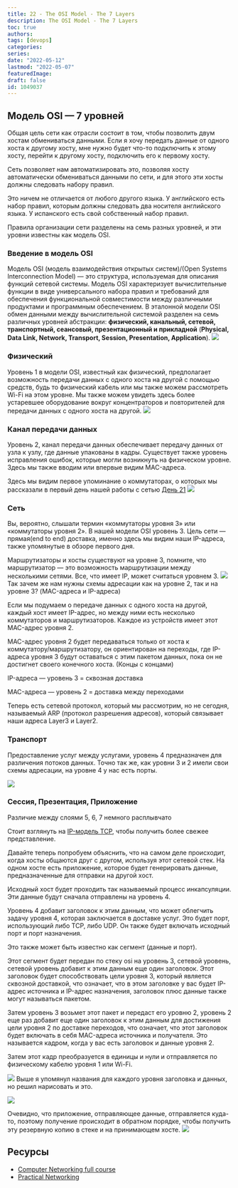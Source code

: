 ```yaml
---
title: 22 - The OSI Model - The 7 Layers
description: The OSI Model - The 7 Layers
toc: true
authors:
tags: [devops]
categories:
series: 
date: "2022-05-12"
lastmod: "2022-05-07"
featuredImage:
draft: false
id: 1049037
---
```

## Модель OSI — 7 уровней

Общая цель сети как отрасли состоит в том, чтобы позволить двум хостам обмениваться данными. Если я хочу передать данные от одного хоста к другому хосту, мне нужно будет что-то подключить к этому хосту, перейти к другому хосту, подключить его к первому хосту.

Сеть позволяет нам автоматизировать это, позволяя хосту автоматически обмениваться данными по сети, и для этого эти хосты должны следовать набору правил.

Это ничем не отличается от любого другого языка. У английского есть набор правил, которым должны следовать два носителя английского языка. У испанского есть свой собственный набор правил.

Правила организации сети разделены на семь разных уровней, и эти уровни известны как модель OSI.
### Введение в модель OSI

Модель OSI (модель взаимодействия открытых систем)/(Open Systems Interconnection Model) — это структура, используемая для описания функций сетевой системы. Модель OSI характеризует вычислительные функции в виде универсального набора правил и требований для обеспечения функциональной совместимости между различными продуктами и программным обеспечением. В эталонной модели OSI обмен данными между вычислительной системой разделен на семь различных уровней абстракции: **физический, канальный, сетевой, транспортный, сеансовый, презентационный и прикладной** (**Physical, Data Link, Network, Transport, Session, Presentation, Application**).
![](../images/Day22_Networking1.png?v1)
### Физический
Уровень 1 в модели OSI, известный как физический, предполагает возможность передачи данных с одного хоста на другой с помощью средств, будь то физический кабель или мы также можем рассмотреть Wi-Fi на этом уровне. Мы также можем увидеть здесь более устаревшее оборудование вокруг концентраторов и повторителей для передачи данных с одного хоста на другой.
![](../images/Day22_Networking2.png?v1)
### Канал передачи данных
Уровень 2, канал передачи данных обеспечивает передачу данных от узла к узлу, где данные упакованы в кадры. Существует также уровень исправления ошибок, которые могли возникнуть на физическом уровне. Здесь мы также вводим или впервые видим MAC-адреса.

Здесь мы видим первое упоминание о коммутаторах, о которых мы рассказали в первый день нашей работы с сетью [День 21](../day21)
![](../images/Day22_Networking3.png?v1)
### Сеть
Вы, вероятно, слышали термин «коммутаторы уровня 3» или «коммутаторы уровня 2». В нашей модели OSI уровень 3. Цель сети — прямая(end to end) доставка, именно здесь мы видим наши IP-адреса, также упомянутые в обзоре первого дня.

Маршрутизаторы и хосты существуют на уровне 3, помните, что маршрутизатор — это возможность маршрутизации между несколькими сетями. Все, что имеет IP, может считаться уровнем 3.
![](../images/Day22_Networking4.png?v1)
Так зачем же нам нужны схемы адресации как на уровне 2, так и на уровне 3? (MAC-адреса и IP-адреса)

Если мы подумаем о передаче данных с одного хоста на другой, каждый хост имеет IP-адрес, но между ними есть несколько коммутаторов и маршрутизаторов. Каждое из устройств имеет этот MAC-адрес уровня 2.

MAC-адрес уровня 2 будет передаваться только от хоста к коммутатору/маршрутизатору, он ориентирован на переходы, где IP-адреса уровня 3 будут оставаться с этим пакетом данных, пока он не достигнет своего конечного хоста. (Концы с концами)

IP-адреса — уровень 3 = сквозная доставка

MAC-адреса — уровень 2 = доставка между переходами

Теперь есть сетевой протокол, который мы рассмотрим, но не сегодня, называемый ARP (протокол разрешения адресов), который связывает наши адреса Layer3 и Layer2.
### Транспорт
Предоставление услуг между услугами, уровень 4 предназначен для различения потоков данных. Точно так же, как уровни 3 и 2 имели свои схемы адресации, на уровне 4 у нас есть порты.

![](../images/Day22_Networking5.png?v1)

### Сессия, Презентация, Приложение
Различие между слоями 5, 6, 7 немного расплывчато

Стоит взглянуть на [IP-модель TCP](https://www.geeksforgeeks.org/tcp-ip-model/), чтобы получить более свежее представление.

Давайте теперь попробуем объяснить, что на самом деле происходит, когда хосты общаются друг с другом, используя этот сетевой стек. На одном хосте есть приложение, которое будет генерировать данные, предназначенные для отправки на другой хост.

Исходный хост будет проходить так называемый процесс инкапсуляции. Эти данные будут сначала отправлены на уровень 4.

Уровень 4 добавит заголовок к этим данным, что может облегчить задачу уровня 4, которая заключается в доставке услуг. Это будет порт, использующий либо TCP, либо UDP. Он также будет включать исходный порт и порт назначения.

Это также может быть известно как сегмент (данные и порт).

Этот сегмент будет передан по стеку osi на уровень 3, сетевой уровень, сетевой уровень добавит к этим данным еще один заголовок.
Этот заголовок будет способствовать цели уровня 3, который является сквозной доставкой, что означает, что в этом заголовке у вас будет IP-адрес источника и IP-адрес назначения, заголовок плюс данные также могут называться пакетом.

Затем уровень 3 возьмет этот пакет и передаст его уровню 2, уровень 2 еще раз добавит еще один заголовок к этим данным для достижения цели уровня 2 по доставке переходов, что означает, что этот заголовок будет включать в себя MAC-адреса источника и получателя.
Это называется кадром, когда у вас есть заголовок и данные уровня 2.

Затем этот кадр преобразуется в единицы и нули и отправляется по физическому кабелю уровня 1 или Wi-Fi.

![](../images/Day22_Networking6.png?v1)
Выше я упомянул названия для каждого уровня заголовка и данных, но решил нарисовать и это.

![](../images/Day22_Networking7.png?v1)

Очевидно, что приложение, отправляющее данные, отправляется куда-то, поэтому получение происходит в обратном порядке, чтобы получить эту резервную копию в стеке и на принимающем хосте.
![](../images/Day22_Networking8.png?v1)

## Ресурсы 

- [Computer Networking full course](https://www.youtube.com/watch?v=IPvYjXCsTg8)
- [Practical Networking](http://www.practicalnetworking.net/)

